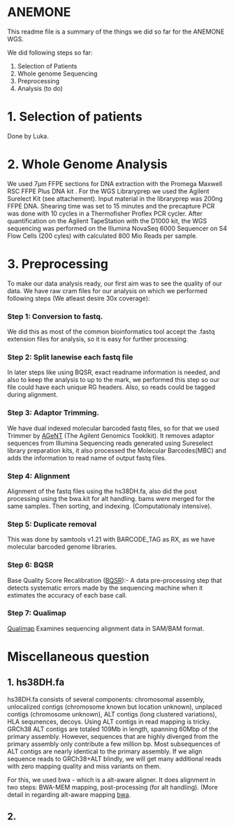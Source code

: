 # ANEMONE
This readme file is a summary of the things we did so far for the ANEMONE WGS.

We did following steps so far:
1. Selection of Patients <br>
2. Whole genome Sequencing <br>
3. Preprocessing
4. Analysis (to do)

# 1. Selection of patients
Done by Luka.

# 2. Whole Genome Analysis
We used 7µm FFPE sections for DNA extraction with the Promega Maxwell RSC FFPE Plus DNA kit . For the WGS Libraryprep we used the Agilent Surelect Kit (see attachement). Input material in the libraryprep was 200ng FFPE DNA. Shearing time was set to 15 minutes and the precapture PCR was done with 10 cycles in a Thermofisher Proflex PCR cycler.
After quantification on the Agilent TapeStation with the D1000 kit, the WGS sequencing was performed on the Illumina NovaSeq 6000 Sequencer on S4 Flow Cells (200 cyles)  with calculated 800 Mio Reads per sample.

# 3. Preprocessing
To make our data analysis ready, our first aim was to see the quality of our data. We have raw cram files for our analysis on which we performed following steps (We atleast desire 30x coverage):

### **Step 1: Conversion to fastq.** <br>
We did this as most of the common bioinformatics tool accept the .fastq extension files for analysis, so it is easy for further processing.

### **Step 2: Split lanewise each fastq file** <br>
In later steps like using BQSR, exact readname information is needed, and also to keep the analysis to up to the mark, we performed this step so our file could have each unique RG headers. Also, so reads could be tagged during alignment.

### **Step 3: Adaptor Trimming.** <br>
We have dual indexed molecular barcoded fastq files, so for that we used Trimmer by [AGeNT](https://www.agilent.com/cs/library/software/Public/AGeNT%20ReadMe.pdf) (The Agilent Genomics Tooklkit). It removes adaptor sequences from Illumina Sequencing reads generated using Sureselect library preparation kits, it also processed the Molecular Barcodes(MBC) and adds the information to read name of output fastq files.

### **Step 4: Alignment** <br>
Alignment of the fastq files using the hs38DH.fa, also did the post processing using the bwa.kit for alt handling. bams were merged for the same samples. Then sorting, and indexing. (Computationaly intensive).

### **Step 5: Duplicate removal** <br>
This was done by samtools v1.21 with BARCODE_TAG as RX, as we have molecular barcoded genome libraries.

### **Step 6: BQSR** 
Base Quality Score Recalibration ([BQSR](https://gatk.broadinstitute.org/hc/en-us/articles/360035890531-Base-Quality-Score-Recalibration-BQSR)):- A data pre-processing step that detects systematic errors made by the sequencing machine when it estimates the accuracy of each base call.

### **Step 7: Qualimap**
[Qualimap](http://qualimap.conesalab.org/doc_html/index.html) Examines sequencing alignment data in SAM/BAM format.

# Miscellaneous question
## 1. hs38DH.fa
hs38DH.fa consists of several components: chromosomal assembly, unlocalized contigs (chromosome known but location unknown), unplaced contigs (chromosome unknown), ALT contigs (long clustered variations), HLA sequnences, decoys. Using ALT contigs in read mapping is tricky.
GRCh38 ALT contigs are totaled 109Mb in length, spanning 60Mbp of the primary assembly. However, sequences that are highly diverged from the primary assembly only contribute a few million bp. Most subsequences of ALT contigs are nearly identical to the primary assembly. If we align sequence reads to GRCh38+ALT blindly, we will get many additional reads with zero mapping quality and miss variants on them.

For this, we used bwa - which is a alt-aware aligner. It does alignment in two steps: BWA-MEM mapping, post-processing (for alt handling). (More detail in regarding alt-aware mapping [bwa](https://github.com/lh3/bwa/blob/master/README-alt.md).

## 2. 
